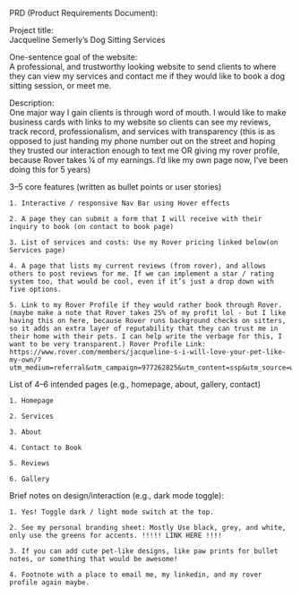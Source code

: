 PRD (Product Requirements Document):

Project title: 
<br>
Jacqueline Semerly’s Dog Sitting Services

One-sentence goal of the website: 
<br>
A professional, and trustworthy looking website to send clients to where they can view my services and contact me if they would like to book a dog sitting session, or meet me.

Description: 
<br>
One major way I gain clients is through word of mouth. I would like to make business cards with links to my website so clients can see my reviews, track record, professionalism, and services with transparency (this is as opposed to just handing my phone number out on the street and hoping they trusted our interaction enough to text me OR giving my rover profile, because Rover takes ¼ of my earnings. I’d like my own page now, I’ve been doing this for 5 years)

3–5 core features (written as bullet points or user stories)

    1. Interactive / responsive Nav Bar using Hover effects

    2. A page they can submit a form that I will receive with their inquiry to book (on contact to book page)

    3. List of services and costs: Use my Rover pricing linked below(on Services page)

    4. A page that lists my current reviews (from rover), and allows others to post reviews for me. If we can implement a star / rating system too, that would be cool, even if it’s just a drop down with five options.

    5. Link to my Rover Profile if they would rather book through Rover. (maybe make a note that Rover takes 25% of my profit lol - but I like having this on here, because Rover runs background checks on sitters, so it adds an extra layer of reputability that they can trust me in their home with their pets. I can help write the verbage for this, I want to be very transparent.) Rover Profile Link: https://www.rover.com/members/jacqueline-s-i-will-love-your-pet-like-my-own/?utm_medium=referral&utm_campaign=977262825&utm_content=ssp&utm_source=www.rover.com&

List of 4–6 intended pages (e.g., homepage, about, gallery, contact)

    1. Homepage 

    2. Services

    3. About

    4. Contact to Book

    5. Reviews
    
    6. Gallery

Brief notes on design/interaction (e.g., dark mode toggle):

    1. Yes! Toggle dark / light mode switch at the top.

    2. See my personal branding sheet: Mostly Use black, grey, and white, only use the greens for accents. !!!!! LINK HERE !!!!

    3. If you can add cute pet-like designs, like paw prints for bullet notes, or something that would be awesome!

    4. Footnote with a place to email me, my linkedin, and my rover profile again maybe.
